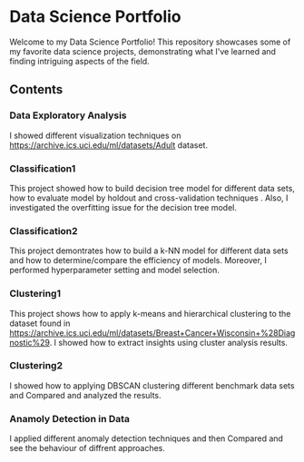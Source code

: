 # Data Science Portfolio

Welcome to my Data Science Portfolio! This repository showcases some of my favorite data science projects, demonstrating what I've learned and finding intriguing aspects of the field.

## Contents

### Data Exploratory Analysis 
I showed different visualization techniques on https://archive.ics.uci.edu/ml/datasets/Adult dataset.

### Classification1 
This project showed how to build decision tree model for different data sets, how to evaluate model by holdout and cross-validation techniques . Also, I 
    investigated the overfitting issue for the decision tree model.

### Classification2 
This project demontrates how to build a k-NN model for different data sets and how to determine/compare the efficiency of models. Moreover, I performed hyperparameter setting and model selection.

### Clustering1
This project shows how to apply k-means and hierarchical clustering to the dataset found in https://archive.ics.uci.edu/ml/datasets/Breast+Cancer+Wisconsin+%28Diagnostic%29. I showed how to extract insights using cluster analysis results.

### Clustering2
I showed how to applying DBSCAN clustering different benchmark data sets and Compared and analyzed the results.

### Anamoly Detection in Data
I applied different anomaly detection techniques and then Compared and see the behaviour of diffrent approaches.








